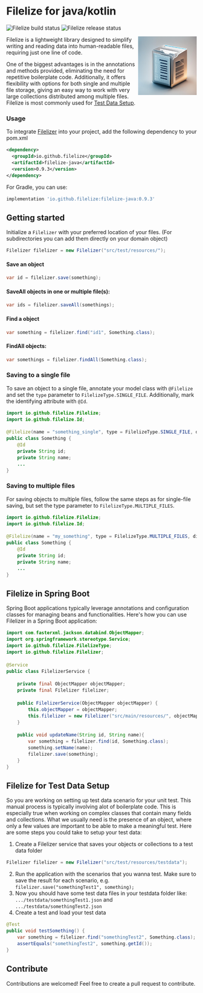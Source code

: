 # Filelize for java/kotlin
![Filelize build status](https://github.com/filelize/filelize-java/actions/workflows/maven.yml/badge.svg) ![Filelize release status](https://github.com/filelize/filelize-java/actions/workflows/maven-publish.yml/badge.svg)

<img align="right" src="/filelize.jpg" alt="Filelize" width="155" height="155"> 

Filelize is a lightweight library designed to simplify writing and reading data into human-readable files, requiring just one line of code.

One of the biggest advantages is in the annotations and methods provided, eliminating the need for repetitive boilerplate code. Additionally, it offers flexibility with options for both single and multiple file storage, giving an easy way to work with very large collections distributed among multiple files. Filelize is most commonly used for [Test Data Setup](https://github.com/filelize/filelize-java?tab=readme-ov-file#filelize-for-test-data-setup).

### Usage

To integrate [Filelizer](https://mvnrepository.com/artifact/io.github.filelize/filelize-java) into your project, add the following dependency to your pom.xml 
```xml
<dependency>
  <groupId>io.github.filelize</groupId>
  <artifactId>filelize-java</artifactId>
  <version>0.9.3</version>
</dependency>
```
For Gradle, you can use:
```groovy
implementation 'io.github.filelize:filelize-java:0.9.3'
```

## Getting started

Initialize a `Filelizer` with your preferred location of your files. (For subdirectories you can add them directly on your domain object)

```java
Filelizer filelizer = new Filelizer("src/test/resources/");
```
#### Save an object
```java
var id = filelizer.save(something);
```
#### SaveAll objects in one or multiple file(s):
```java
var ids = filelizer.saveAll(somethings);
```
#### Find a object
```java
var something = filelizer.find("id1", Something.class);
```
#### FindAll objects:
```java
var somethings = filelizer.findAll(Something.class);
```

### Saving to a single file
To save an object to a single file, annotate your model class with `@Filelize` and set the `type` parameter to `FilelizeType.SINGLE_FILE`. Additionally, mark the identifying attribute with `@Id`.

```java
import io.github.filelize.Filelize;
import io.github.filelize.Id;

@Filelize(name = "something_single", type = FilelizeType.SINGLE_FILE, directory = "something_single")
public class Something {
    @Id
    private String id;
    private String name;
    ...
}
```

### Saving to multiple files
For saving objects to multiple files, follow the same steps as for single-file saving, but set the type parameter to `FilelizeType.MULTIPLE_FILES`.

```java
import io.github.filelize.Filelize;
import io.github.filelize.Id;

@Filelize(name = "my_something", type = FilelizeType.MULTIPLE_FILES, directory = "something_multiple/mydirectory")
public class Something {
    @Id
    private String id;
    private String name;
    ...
}
```

## Filelize in Spring Boot
Spring Boot applications typically leverage annotations and configuration classes for managing beans and functionalities.
Here's how you can use Filelizer in a Spring Boot application:

```java
import com.fasterxml.jackson.databind.ObjectMapper;
import org.springframework.stereotype.Service;
import io.github.filelize.FilelizeType;
import io.github.filelize.Filelizer;

@Service
public class FilelizerService {

    private final ObjectMapper objectMapper;
    private final Filelizer filelizer;

    public FilelizerService(ObjectMapper objectMapper) {
        this.objectMapper = objectMapper;
        this.filelizer = new Filelizer("src/main/resources/", objectMapper, FilelizeType.OBJECT_FILE);
    }
    
    public void updateName(String id, String name){
        var something = filelizer.find(id, Something.class);
        something.setName(name);
        filelizer.save(something);
    }
}
```

## Filelize for Test Data Setup

So you are working on setting up test data scenario for your unit test. This manual process is typically involving alot of boilerplate code. This is especially true when working on complex classes that contain many fields and collections.
What we usually need is the presence of an object, where only a few values are important to be able to make a meaningful test.
Here are some steps you could take to setup your test data:

1. Create a Filelizer service that saves your objects or collections to a test data folder
```java
Filelizer filelizer = new Filelizer("src/test/resources/testdata");
```
2. Run the application with the scenarios that you wanna test. Make sure to save the result for each scenario, e.g. `filelizer.save("somethingTest1", something);`
3. Now you should have some test data files in your testdata folder like: `.../testdata/somethingTest1.json` and `.../testdata/somethingTest2.json`
4. Create a test and load your test data
```java
@Test
public void testSomething() {
    var something = filelizer.find("somethingTest2", Something.class);
    assertEquals("somethingTest2", something.getId());
}
```

## Contribute
Contributions are welcomed! Feel free to create a pull request to contribute.
